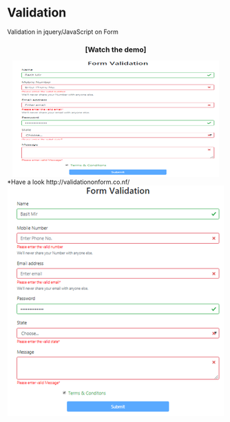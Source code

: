 # Validation
Validation in jquery/JavaScript on Form<br>
<div align="center">
 <h3>[Watch the demo]</h3>
  <a href=https://www.youtube.com/embed/Hj10fGXAG0><img src="validate.png" height="270" width="480"></a>
</div>
*Have a look  http://validationonform.co.nf/

<img src="validate.png">

